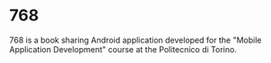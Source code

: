 # 768
768 is a book sharing Android application developed for the "Mobile Application Development" course at the Politecnico di Torino.
